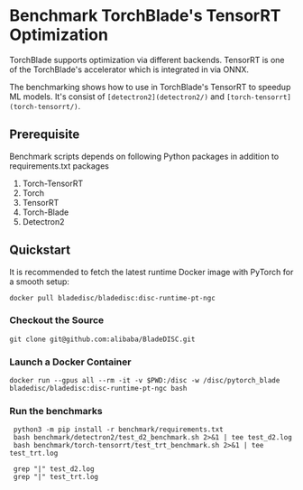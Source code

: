# Benchmark TorchBlade's TensorRT Optimization

TorchBlade supports optimization via different backends.
TensorRT is one of the TorchBlade's accelerator which is integrated in via ONNX.

The benchmarking shows how to use in TorchBlade's TensorRT to speedup ML models.
It's consist of `[detectron2](detectron2/)` and `[torch-tensorrt](torch-tensorrt/)`.

## Prerequisite

Benchmark scripts depends on following Python packages in addition to requirements.txt packages

1. Torch-TensorRT
2. Torch
3. TensorRT
4. Torch-Blade
5. Detectron2

## Quickstart

It is recommended to fetch the latest runtime Docker image with PyTorch for a smooth setup:

```shell
docker pull bladedisc/bladedisc:disc-runtime-pt-ngc
```

### Checkout the Source

```shell
git clone git@github.com:alibaba/BladeDISC.git
```

### Launch a Docker Container

```
docker run --gpus all --rm -it -v $PWD:/disc -w /disc/pytorch_blade bladedisc/bladedisc:disc-runtime-pt-ngc bash
```

### Run the benchmarks

```
 python3 -m pip install -r benchmark/requirements.txt
 bash benchmark/detectron2/test_d2_benchmark.sh 2>&1 | tee test_d2.log
 bash benchmark/torch-tensorrt/test_trt_benchmark.sh 2>&1 | tee test_trt.log

 grep "|" test_d2.log
 grep "|" test_trt.log
```
